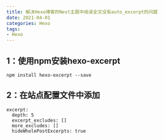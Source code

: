 ```yaml
---
title: 解决Hexo博客的Next主题中阅读全文没有auto_excerpt的问题
date: 2021-04-01
categories: Hexo
tags: 
- Hexo
---
```

## 1：使用npm安装hexo-excerpt
```
npm install hexo-excerpt --save
```
## 2：在站点配置文件中添加
```
excerpt:
  depth: 5  
  excerpt_excludes: []
  more_excludes: []
  hideWholePostExcerpts: true
```